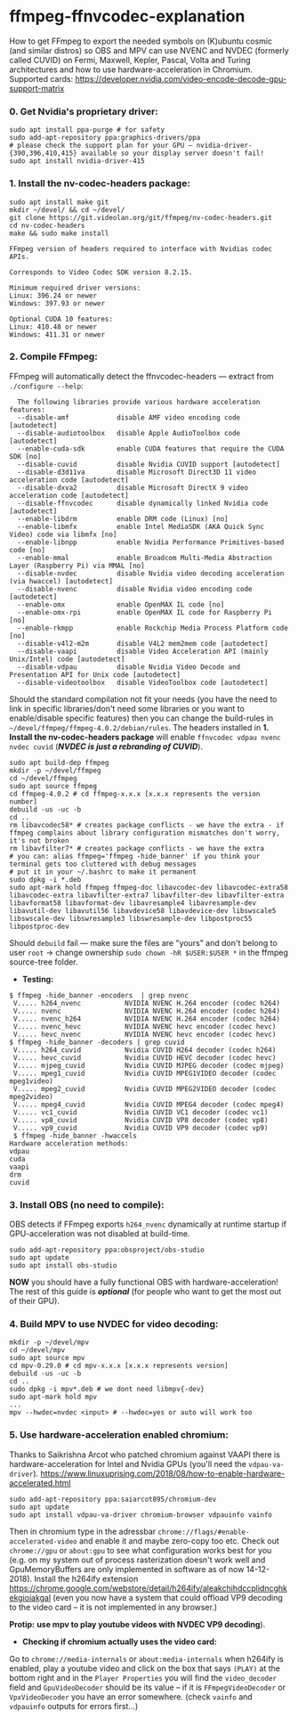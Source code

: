 # ffmpeg-ffnvcodec-explanation
How to get FFmpeg to export the needed symbols on (K)ubuntu cosmic (and similar distros) so OBS and MPV can use NVENC and NVDEC (formerly called CUVID) on Fermi, Maxwell, Kepler, Pascal, Volta and Turing architectures and how to use hardware-acceleration in Chromium.
Supported cards: https://developer.nvidia.com/video-encode-decode-gpu-support-matrix

### 0. Get Nvidia's proprietary driver:
```
sudo apt install ppa-purge # for safety
sudo add-apt-repository ppa:graphics-drivers/ppa
# please check the support plan for your GPU – nvidia-driver-{390,396,410,415} available so your display server doesn't fail!
sudo apt install nvidia-driver-415
```

### 1. Install the nv-codec-headers package:

```
sudo apt install make git
mkdir ~/devel/ && cd ~/devel/
git clone https://git.videolan.org/git/ffmpeg/nv-codec-headers.git
cd nv-codec-headers
make && sudo make install
```
```
FFmpeg version of headers required to interface with Nvidias codec APIs.

Corresponds to Video Codec SDK version 8.2.15.

Minimum required driver versions:
Linux: 396.24 or newer
Windows: 397.93 or newer

Optional CUDA 10 features:
Linux: 410.48 or newer
Windows: 411.31 or newer
```

### 2. Compile FFmpeg:

FFmpeg will automatically detect the ffnvcodec-headers — extract from `./configure --help`:
```
  The following libraries provide various hardware acceleration features:
  --disable-amf            disable AMF video encoding code [autodetect]
  --disable-audiotoolbox   disable Apple AudioToolbox code [autodetect]
  --enable-cuda-sdk        enable CUDA features that require the CUDA SDK [no]
  --disable-cuvid          disable Nvidia CUVID support [autodetect]
  --disable-d3d11va        disable Microsoft Direct3D 11 video acceleration code [autodetect]
  --disable-dxva2          disable Microsoft DirectX 9 video acceleration code [autodetect]
  --disable-ffnvcodec      disable dynamically linked Nvidia code [autodetect]
  --enable-libdrm          enable DRM code (Linux) [no]
  --enable-libmfx          enable Intel MediaSDK (AKA Quick Sync Video) code via libmfx [no]
  --enable-libnpp          enable Nvidia Performance Primitives-based code [no]
  --enable-mmal            enable Broadcom Multi-Media Abstraction Layer (Raspberry Pi) via MMAL [no]
  --disable-nvdec          disable Nvidia video decoding acceleration (via hwaccel) [autodetect]
  --disable-nvenc          disable Nvidia video encoding code [autodetect]
  --enable-omx             enable OpenMAX IL code [no]
  --enable-omx-rpi         enable OpenMAX IL code for Raspberry Pi [no]
  --enable-rkmpp           enable Rockchip Media Process Platform code [no]
  --disable-v4l2-m2m       disable V4L2 mem2mem code [autodetect]
  --disable-vaapi          disable Video Acceleration API (mainly Unix/Intel) code [autodetect]
  --disable-vdpau          disable Nvidia Video Decode and Presentation API for Unix code [autodetect]
  --disable-videotoolbox   disable VideoToolbox code [autodetect]
```


Should the standard compilation not fit your needs (you have the need to link in specific libraries/don't need some libraries or you want to enable/disable specific features) then you can change the build-rules in `~/devel/ffmpeg/ffmpeg-4.0.2/debian/rules`.
The headers installed in **1. Install the nv-codec-headers package** will enable `ffnvcodec vdpau nvenc nvdec cuvid` (***NVDEC is just a rebranding of CUVID***).
```
sudo apt build-dep ffmpeg
mkdir -p ~/devel/ffmpeg
cd ~/devel/ffmpeg
sudo apt source ffmpeg
cd ffmpeg-4.0.2 # cd ffmpeg-x.x.x [x.x.x represents the version number] 
debuild -us -uc -b
cd ..
rm libavcodec58* # creates package conflicts - we have the extra - if ffmpeg complains about library configuration mismatches don't worry, it's not broken
rm libavfilter7* # creates package conflicts - we have the extra
# you can: alias ffmpeg='ffmpeg -hide_banner' if you think your terminal gets too cluttered with debug messages
# put it in your ~/.bashrc to make it permanent
sudo dpkg -i *.deb
sudo apt-mark hold ffmpeg ffmpeg-doc libavcodec-dev libavcodec-extra58 libavcodec-extra libavfilter-extra7 libavfilter-dev libavfilter-extra libavformat58 libavformat-dev libavresample4 libavresample-dev libavutil-dev libavutil56 libavdevice58 libavdevice-dev libswscale5 libswscale-dev libswresample3 libswresample-dev libpostproc55 libpostproc-dev
```
Should `debuild` fail — make sure the files are "yours" and don't belong to user `root` -> change ownership `sudo chown -hR $USER:$USER *` in the ffmpeg source-tree folder.

- **Testing:**
```
$ ffmpeg -hide_banner -encoders  | grep nvenc
 V..... h264_nvenc           NVIDIA NVENC H.264 encoder (codec h264)
 V..... nvenc                NVIDIA NVENC H.264 encoder (codec h264)
 V..... nvenc_h264           NVIDIA NVENC H.264 encoder (codec h264)
 V..... nvenc_hevc           NVIDIA NVENC hevc encoder (codec hevc)
 V..... hevc_nvenc           NVIDIA NVENC hevc encoder (codec hevc)
$ ffmpeg -hide_banner -decoders | grep cuvid
 V..... h264_cuvid           Nvidia CUVID H264 decoder (codec h264)
 V..... hevc_cuvid           Nvidia CUVID HEVC decoder (codec hevc)
 V..... mjpeg_cuvid          Nvidia CUVID MJPEG decoder (codec mjpeg)
 V..... mpeg1_cuvid          Nvidia CUVID MPEG1VIDEO decoder (codec mpeg1video)
 V..... mpeg2_cuvid          Nvidia CUVID MPEG2VIDEO decoder (codec mpeg2video)
 V..... mpeg4_cuvid          Nvidia CUVID MPEG4 decoder (codec mpeg4)
 V..... vc1_cuvid            Nvidia CUVID VC1 decoder (codec vc1)
 V..... vp8_cuvid            Nvidia CUVID VP8 decoder (codec vp8)
 V..... vp9_cuvid            Nvidia CUVID VP9 decoder (codec vp9) 
 $ ffmpeg -hide_banner -hwaccels
Hardware acceleration methods:
vdpau
cuda
vaapi
drm
cuvid
```

### 3. Install OBS (no need to compile): 
OBS detects if FFmpeg exports `h264_nvenc` dynamically at runtime startup if GPU-acceleration was not disabled at build-time. 
```
sudo add-apt-repository ppa:obsproject/obs-studio
sudo apt update
sudo apt install obs-studio
```
**NOW** you should have a fully functional OBS with hardware-acceleration!
The rest of this guide is ***optional*** (for people who want to get the most out of their GPU).

### 4. Build MPV to use NVDEC for video decoding:
```
mkdir -p ~/devel/mpv
cd ~/devel/mpv
sudo apt source mpv
cd mpv-0.29.0 # cd mpv-x.x.x [x.x.x represents version]
debuild -us -uc -b
cd ..
sudo dpkg -i mpv*.deb # we dont need libmpv{-dev}
sudo apt-mark hold mpv
...
mpv --hwdec=nvdec <input> # --hwdec=yes or auto will work too
```

### 5. Use hardware-acceleration enabled chromium:

Thanks to Saikrishna Arcot who patched chromium against VAAPI there is hardware-acceleration for Intel and Nvidia GPUs (you'll need the `vdpau-va-driver`).
https://www.linuxuprising.com/2018/08/how-to-enable-hardware-accelerated.html
```
sudo add-apt-repository ppa:saiarcot895/chromium-dev
sudo apt update
sudo apt install vdpau-va-driver chromium-browser vdpauinfo vainfo
```
Then in chromium type in the adressbar `chrome://flags/#enable-accelerated-video` and enable it and maybe zero-copy too etc. 
Check out `chrome://gpu` or `about:gpu` to see what configuration works best for you (e.g. on my system out of process rasterization doesn't work well and GpuMemoryBuffers are only implemented in software as of now 14-12-2018).
Install the h264ify extension https://chrome.google.com/webstore/detail/h264ify/aleakchihdccplidncghkekgioiakgal
(even you now have a system that could offload VP9 decoding to the video card – it is not implemented in any browser.)

**Protip:** **use mpv to play youtube videos with NVDEC VP9 decoding**).

- **Checking if chromium actually uses the video card:**

Go to `chrome://media-internals` or `about:media-internals` when h264ify is enabled, play a youtube video and click on the box that says `(PLAY)` at the bottom right and in the `Player Properties` you will find the `video_decoder` field and `GpuVideoDecoder` should be its value – if it is `FFmpegVideoDecoder` or `VpxVideoDecoder` you have an error somewhere. (check `vainfo` and `vdpauinfo` outputs for errors first...)
